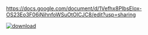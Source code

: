https://docs.google.com/document/d/1Vefhx8PIbsEIox-OS23Eo3F06jNihnfoWSuOtOlCJC8/edit?usp=sharing

<a href="https://imgbb.com/"><img src="https://i.ibb.co/JqqZ2SL/download.jpg" alt="download" border="0"></a>
